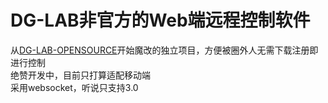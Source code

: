 # DG-LAB非官方的Web端远程控制软件
从[DG-LAB-OPENSOURCE](https://github.com/DG-LAB-OPENSOURCE/DG-LAB-OPENSOURCE)开始魔改的独立项目，方便被圈外人无需下载注册即进行控制  
绝赞开发中，目前只打算适配移动端  
采用websocket，听说只支持3.0  
